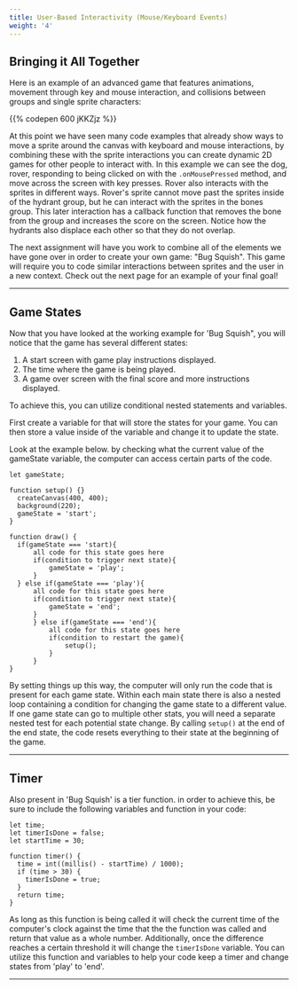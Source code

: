 ```yaml
---
title: User-Based Interactivity (Mouse/Keyboard Events)
weight: '4'
---
```


## Bringing it All Together

Here is an example of an advanced game that features animations, movement through key and mouse interaction, and collisions between groups and single sprite characters:

{{% codepen 600 jKKZjz %}}

At this point we have seen many code examples that already show ways to move a sprite around the canvas with keyboard and mouse interactions, by combining these with the sprite interactions you can create dynamic 2D games for other people to interact with. In this example we can see the dog, rover, responding to being clicked on with the `.onMousePressed` method, and move across the screen with key presses. Rover also interacts with the sprites in different ways. Rover's sprite cannot move past the sprites inside of the hydrant group, but he can interact with the sprites in the bones group. This later interaction has a callback function that removes the bone from the group and increases the score on the screen. Notice how the hydrants also displace each other so that they do not overlap.

The next assignment will have you work to combine all of the elements we have gone over in order to create your own game: "Bug Squish". This game will require you to code similar interactions between sprites and the user in a new context. Check out the next page for an example of your final goal!

---

## Game States

Now that you have looked at the working example for 'Bug Squish", you will notice that the game has several different states:

1. A start screen with game play instructions displayed.
2. The time where the game is being played.
3. A game over screen with the final score and more instructions displayed. 

To achieve this, you can utilize conditional nested statements and variables. 

First create a variable for that will store the states for your game. You can then store a value inside of the variable and change it to update the state.

Look at the example below. by checking what the current value of the gameState variable, the computer can access certain parts of the code.

```
let gameState;

function setup() {}
  createCanvas(400, 400);
  background(220);
  gameState = 'start';
}

function draw() {
  if(gameState === 'start){
      all code for this state goes here
      if(condition to trigger next state){
          gameState = 'play';
      }
  } else if(gameState === 'play'){
      all code for this state goes here
      if(condition to trigger next state){
          gameState = 'end';
      }
      } else if(gameState === 'end'){
          all code for this state goes here
          if(condition to restart the game){
              setup();
          }
      }
}
```

By setting things up this way, the computer will only run the code that is present for each game state. Within each main state there is also a nested loop containing a condition for changing the game state to a different value. If one game state can go to multiple other stats, you will need a separate nested test for each potential state change. By calling `setup()` at the end of the end state, the code resets everything to their state at the beginning of the game.

---

## Timer

Also present in 'Bug Squish' is a tier function. in order to achieve this, be sure to include the following variables and function in your code:

```
let time;
let timerIsDone = false;
let startTime = 30; 

function timer() {
  time = int((millis() - startTime) / 1000);
  if (time > 30) {
    timerIsDone = true;
  }
  return time;
}
```

As long as this function is being called it will check the current time of the computer's clock against the time that the the function was called and return that value as a whole number. Additionally, once the difference reaches a certain threshold it will change the `timerIsDone` variable. You can utilize this function and variables to help your code keep a timer and change states from 'play' to 'end'.

---
